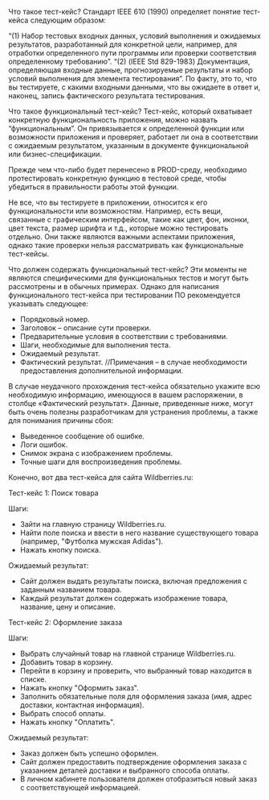Что такое тест-кейс?
Стандарт IEEE 610 (1990) определяет понятие тест-кейса следующим образом:

“(1) Набор тестовых входных данных, условий выполнения и ожидаемых результатов, разработанный для конкретной цели, например, для отработки определенного пути программы или проверки соответствия определенному требованию”.
“(2) (IEEE Std 829-1983) Документация, определяющая входные данные, прогнозируемые результаты и набор условий выполнения для элемента тестирования”.
По факту, это то, что вы тестируете, с какими входными данными, что вы ожидаете в ответ и, наконец, запись фактического результата тестирования.

Что такое функциональный тест-кейс?
Тест-кейс, который охватывает конкретную функциональность приложения, можно назвать “функциональным”. Он привязывается к определенной функции или возможности приложения и проверяет, работает ли она в соответствии с ожидаемым результатом, указанным в документе функциональной или бизнес-спецификации.

Прежде чем что-либо будет перенесено в PROD-среду, необходимо протестировать конкретную функцию в тестовой среде, чтобы убедиться в правильности работы этой функции.

Не все, что вы тестируете в приложении, относится к его функциональности или возможностям. Например, есть вещи, связанные с графическим интерфейсом, такие как цвет, фон, иконки, цвет текста, размер шрифта и т.д., которые можно тестировать отдельно. Они также являются важными аспектами приложения, однако такие проверки нельзя рассматривать как функциональные тест-кейсы.

Что должен содержать функциональный тест-кейс?
Эти моменты не являются специфическими для функциональных тестов и могут быть рассмотрены и в обычных примерах. Однако для написания функционального тест-кейса при тестировании ПО рекомендуется указывать следующее:

- Порядковый номер.
- Заголовок – описание сути проверки.
- Предварительные условия в соответствии с требованиями.
- Шаги, необходимые для выполнения теста.
- Ожидаемый результат.
- Фактический результат.
//Примечания – в случае необходимости предоставления дополнительной информации.

В случае неудачного прохождения тест-кейса обязательно укажите всю необходимую информацию, имеющуюся в вашем распоряжении, в столбце «Фактический результат». Данные, приведенные ниже, могут быть очень полезны разработчикам для устранения проблемы, а также для понимания причины сбоя:

- Выведенное сообщение об ошибке.
- Логи ошибок.
- Снимок экрана с изображением проблемы.
- Точные шаги для воспроизведения проблемы.



Конечно, вот два тест-кейса для сайта Wildberries.ru:

Тест-кейс 1: Поиск товара

Шаги:

- Зайти на главную страницу Wildberries.ru.
- Найти поле поиска и ввести в него название существующего товара (например, "Футболка мужская Adidas").
- Нажать кнопку поиска.

Ожидаемый результат:

- Сайт должен выдать результаты поиска, включая предложения с заданным названием товара.
- Каждый результат должен содержать изображение товара, название, цену и описание.

Тест-кейс 2: Оформление заказа

Шаги:

- Выбрать случайный товар на главной странице Wildberries.ru.
- Добавить товар в корзину.
- Перейти в корзину и проверить, что выбранный товар находится в списке.
- Нажать кнопку "Оформить заказ".
- Заполнить обязательные поля для оформления заказа (имя, адрес доставки, контактная информация).
- Выбрать способ оплаты.
- Нажать кнопку "Оплатить".

Ожидаемый результат:

- Заказ должен быть успешно оформлен.
- Сайт должен предоставить подтверждение оформления заказа с указанием деталей доставки и выбранного способа оплаты.
- В личном кабинете пользователя должен отобразиться новый заказ с соответствующей информацией.



